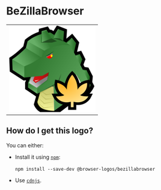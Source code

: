 # BeZillaBrowser

<table>
    <tr height=240>
        <td>
            <a href="https://github.com/alrra/browser-logos/tree/d1bd21cc4316c0fd863299601178e91abd8256bc/src/archive/bezillabrowser">
                <img width=230 src="https://raw.githubusercontent.com/alrra/browser-logos/d1bd21cc4316c0fd863299601178e91abd8256bc/src/archive/bezillabrowser/bezillabrowser_512x512.png" alt="BeZillaBrowser browser logo">
            </a>
        </td>
    </tr>
</table>

## How do I get this logo?

You can either:

* Install it using [`npm`][npm]:

  `npm install --save-dev @browser-logos/bezillabrowser`

* Use [`cdnjs`][cdnjs].

<!-- Link labels: -->

[cdnjs]: https://cdnjs.com/libraries/browser-logos
[npm]: https://www.npmjs.com/
